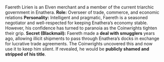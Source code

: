 Faereth Lirien is an Elven merchant and a member of the current triarchic government in Enathera.
**Role:** Overseer of trade, commerce, and economic relations
**Personality:** Intelligent and pragmatic, Faereth is a seasoned negotiator and well-respected for keeping Enathera’s economy stable. However, his confidence has turned to paranoia as the Coinwrights tighten their grip.
**Secret (Blackmail):** Faereth made a **deal with smugglers** years ago, allowing illicit shipments to pass through Enathera’s docks in exchange for lucrative trade agreements. The Coinwrights uncovered this and now use it to keep him silent. If revealed, he would be **publicly shamed and stripped of his title**.